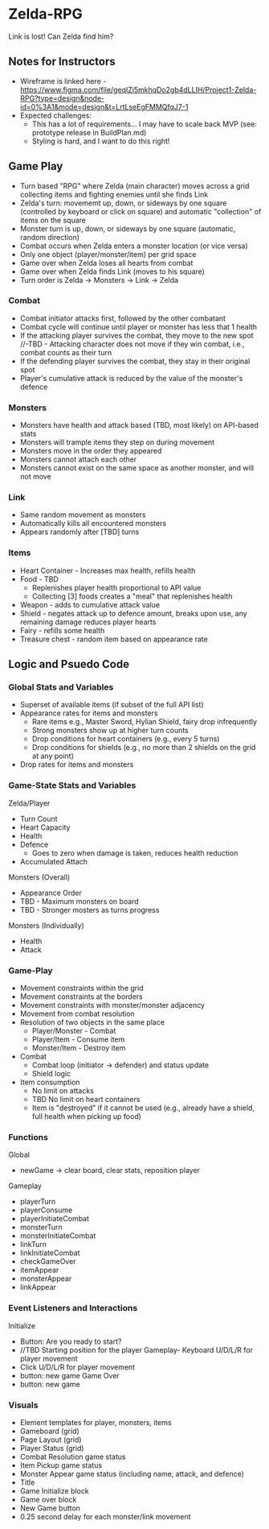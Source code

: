 # Zelda-RPG
Link is lost! Can Zelda find him? 

## Notes for Instructors
- Wireframe is linked here - https://www.figma.com/file/geqIZi5mkhqDo2gb4dLLIH/Project1-Zelda-RPG?type=design&node-id=0%3A1&mode=design&t=LrtLseEgFMMQfqJ7-1
- Expected challenges:
  - This has a lot of requirements... I may have to scale back MVP (see: prototype release in BuildPlan.md)
  - Styling is hard, and I want to do this right!

## Game Play
- Turn based "RPG" where Zelda (main character) moves across a grid collecting items and fighting enemies until she finds Link
- Zelda's turn: movememt up, down, or sideways by one square (controlled by keyboard or click on square) and automatic "collection" of items on the square
- Monster turn is up, down, or sideways by one square (automatic, random direction)
- Combat occurs when Zelda enters a monster location (or vice versa)
- Only one object (player/monster/item) per grid space
- Game over when Zelda loses all hearts from combat
- Game over when Zelda finds Link (moves to his square)
- Turn order is Zelda -> Monsters -> Link -> Zelda

  
### Combat
- Combat initiator attacks first, followed by the other combatant
- Combat cycle will continue until player or monster has less that 1 health
- If the attacking player survives the combat, they move to the new spot
  //-TBD - Attacking character does not move if they win combat, i.e., combat counts as their turn 
- If the defending player survives the combat, they stay in their original spot
- Player's cumulative attack is reduced by the value of the monster's defence

### Monsters
- Monsters have health and attack based (TBD, most likely) on API-based stats
- Monsters will trample items they step on during movement
- Monsters move in the order they appeared
- Monsters cannot attach each other
- Monsters cannot exist on the same space as another monster, and will not move 

### Link
- Same random movement as monsters
- Automatically kills all encountered monsters
- Appears randomly after [TBD] turns

### Items
- Heart Container - Increases max health, refills health
- Food - TBD
  - Replenishes player health proportional to API value
  - Collecting [3] foods creates a "meal" that replenishes health
- Weapon - adds to cumulative attack value
- Shield - negates attack up to defence amount, breaks upon use, any remaining damage reduces player hearts
- Fairy - refills some health
- Treasure chest - random item based on appearance rate

## Logic and Psuedo Code

### Global Stats and Variables
- Superset of available items (if subset of the full API list)
- Appearance rates for items and monsters
  - Rare items e.g., Master Sword, Hylian Shield, fairy drop infrequently
  - Strong monsters show up at higher turn counts
  - Drop conditions for heart containers (e.g., every 5 turns)
  - Drop conditions for shields (e.g., no more than 2 shields on the grid at any point)
- Drop rates for items and monsters

### Game-State Stats and Variables

Zelda/Player
- Turn Count
- Heart Capacity
- Health
- Defence
  - Goes to zero when damage is taken, reduces health reduction
- Accumulated Attach

Monsters (Overall)
- Appearance Order
- TBD - Maximum monsters on board
- TBD - Stronger mosters as turns progress

Monsters (Individually)
- Health
- Attack

### Game-Play

- Movement constraints within the grid
- Movement constraints at the borders
- Movement constraints with monster/monster adjacency
- Movement from combat resolution
- Resolution of two objects in the same place
  - Player/Monster - Combat
  - Player/Item - Consume item
  - Monster/Item - Destroy item
- Combat
  - Combat loop (initiator -> defender) and status update
  - Shield logic
- Item consumption
  - No limit on attacks
  - TBD No limit on heart containers
  - Item is "destroyed" if it cannot be used (e.g., already have a shield, full health when picking up food)

### Functions
Global
- newGame -> clear board, clear stats, reposition player

Gameplay
- playerTurn
- playerConsume
- playerInitiateCombat
- monsterTurn
- monsterInitiateCombat
- linkTurn
- linkInitiateCombat
- checkGameOver
- itemAppear
- monsterAppear
- linkAppear

### Event Listeners and Interactions

Initialize
- Button: Are you ready to start?
- //TBD Starting position for the player
Gameplay- Keyboard U/D/L/R for player movement
- Click U/D/L/R for player movement
- button: new game
Game Over
- button: new game


### Visuals
- Element templates for player, monsters, items
- Gameboard (grid)
- Page Layout (grid)
- Player Status (grid)
- Combat Resolution game status
- Item Pickup game status
- Monster Appear game status (including name, attack, and defence)
- Title
- Game Initialize block
- Game over block
- New Game button
- 0.25 second delay for each monster/link movement
